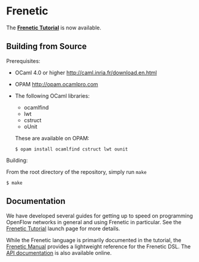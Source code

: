 Frenetic
========

The [**Frenetic Tutorial**](https://github.com/frenetic-lang/frenetic/wiki/Frenetic-Tutorial) is now available.

Building from Source
--------------------

Prerequisites:

- OCaml 4.0 or higher <http://caml.inria.fr/download.en.html>

- OPAM <http://opam.ocamlpro.com>

- The following OCaml libraries:

  - ocamlfind
  - lwt
  - cstruct 
  - oUnit

  These are available on OPAM:

  ```
  $ opam install ocamlfind cstruct lwt ounit
  ```

Building:

From the root directory of the repository, simply run `make`

  ```
  $ make
  ```

Documentation
-------------

We have developed several guides for getting up to speed on programming OpenFlow networks in general and using Frenetic in particular.  See the [Frenetic Tutorial](https://github.com/frenetic-lang/frenetic/wiki/Frenetic-Tutorial) launch page for more details.

While the Frenetic language is primarily documented in the tutorial, the [Frenetic
Manual](https://github.com/frenetic-lang/frenetic/wiki/A-NCManual) provides a lightweight reference for the Frenetic DSL.
The [API
documentation](http://frenetic-lang.github.io/frenetic/docs/index.html)
is also available online.

